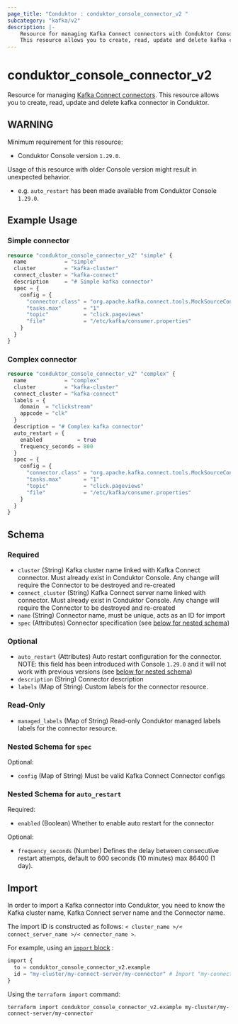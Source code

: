 ```yaml
---
page_title: "Conduktor : conduktor_console_connector_v2 "
subcategory: "kafka/v2"
description: |-
    Resource for managing Kafka Connect connectors with Conduktor Console.
    This resource allows you to create, read, update and delete kafka connector in Conduktor.
---
```


# conduktor_console_connector_v2

Resource for managing [Kafka Connect connectors](https://docs.conduktor.io/platform/reference/resource-reference/kafka/#connector).
This resource allows you to create, read, update and delete kafka connector in Conduktor.

## WARNING
Minimum requirement for this resource:
 - Conduktor Console version `1.29.0`.

Usage of this resource with older Console version might result in unexpected behavior.
 - e.g. `auto_restart` has been made available from Conduktor Console `1.29.0`.

## Example Usage

### Simple connector
```terraform
resource "conduktor_console_connector_v2" "simple" {
  name            = "simple"
  cluster         = "kafka-cluster"
  connect_cluster = "kafka-connect"
  description     = "# Simple kafka connector"
  spec = {
    config = {
      "connector.class" = "org.apache.kafka.connect.tools.MockSourceConnector"
      "tasks.max"       = "1"
      "topic"           = "click.pageviews"
      "file"            = "/etc/kafka/consumer.properties"
    }
  }
}
```

### Complex connector
```terraform
resource "conduktor_console_connector_v2" "complex" {
  name            = "complex"
  cluster         = "kafka-cluster"
  connect_cluster = "kafka-connect"
  labels = {
    domain  = "clickstream"
    appcode = "clk"
  }
  description = "# Complex kafka connector"
  auto_restart = {
    enabled           = true
    frequency_seconds = 800
  }
  spec = {
    config = {
      "connector.class" = "org.apache.kafka.connect.tools.MockSourceConnector"
      "tasks.max"       = "1"
      "topic"           = "click.pageviews"
      "file"            = "/etc/kafka/consumer.properties"
    }
  }
}
```


<!-- schema generated by tfplugindocs -->
## Schema

### Required

- `cluster` (String) Kafka cluster name linked with Kafka Connect connector. Must already exist in Conduktor Console. Any change will require the Connector to be destroyed and re-created
- `connect_cluster` (String) Kafka Connect server name linked with connector. Must already exist in Conduktor Console. Any change will require the Connector to be destroyed and re-created
- `name` (String) Connector name, must be unique, acts as an ID for import
- `spec` (Attributes) Connector specification (see [below for nested schema](#nestedatt--spec))

### Optional

- `auto_restart` (Attributes) Auto restart configuration for the connector. NOTE: this field has been introduced with Console `1.29.0` and it will not work with previous versions (see [below for nested schema](#nestedatt--auto_restart))
- `description` (String) Connector description
- `labels` (Map of String) Custom labels for the connector resource.

### Read-Only

- `managed_labels` (Map of String) Read-only Conduktor managed labels labels for the connector resource.

<a id="nestedatt--spec"></a>
### Nested Schema for `spec`

Optional:

- `config` (Map of String) Must be valid Kafka Connect Connector configs


<a id="nestedatt--auto_restart"></a>
### Nested Schema for `auto_restart`

Required:

- `enabled` (Boolean) Whether to enable auto restart for the connector

Optional:

- `frequency_seconds` (Number) Defines the delay between consecutive restart attempts, default to 600 seconds (10 minutes) max 86400 (1 day).




## Import

In order to import a Kafka connector into Conduktor, you need to know the Kafka cluster name, Kafka Connect server name and the Connector name.

The import ID is constructed as follows: `< cluster_name >/< connect_server_name >/< connector_name >`.

For example, using an [`import` block](https://developer.hashicorp.com/terraform/language/import) :
```terraform
import {
  to = conduktor_console_connector_v2.example
  id = "my-cluster/my-connect-server/my-connector" # Import "my-connector" Connector for "my-connect-server" Kafka Connect cluster configured for "my-cluster" Kafka cluster
}
```

Using the `terraform import` command:
```shell
terraform import conduktor_console_connector_v2.example my-cluster/my-connect-server/my-connector
```
